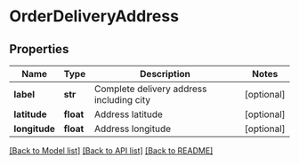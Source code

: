 # OrderDeliveryAddress

## Properties
Name | Type | Description | Notes
------------ | ------------- | ------------- | -------------
**label** | **str** | Complete delivery address including city | [optional] 
**latitude** | **float** | Address latitude | [optional] 
**longitude** | **float** | Address longitude | [optional] 

[[Back to Model list]](../README.md#documentation-for-models) [[Back to API list]](../README.md#documentation-for-api-endpoints) [[Back to README]](../README.md)

